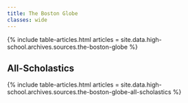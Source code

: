 ```yaml
---
title: The Boston Globe
classes: wide
---
```


{% include table-articles.html
  articles = site.data.high-school.archives.sources.the-boston-globe %}

## All-Scholastics

{% include table-articles.html
  articles = site.data.high-school.archives.sources.the-boston-globe-all-scholastics %}
